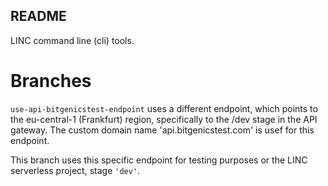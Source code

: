 ## README

LINC command line (cli) tools. 

# Branches

`use-api-bitgenicstest-endpoint` uses a different endpoint, which points to the eu-central-1 (Frankfurt) region,
specifically to the /dev stage in the API gateway. The custom domain name 'api.bitgenicstest.com' is usef for 
this endpoint. 

This branch uses this specific endpoint for testing purposes or the LINC serverless project, stage `'dev'`. 
